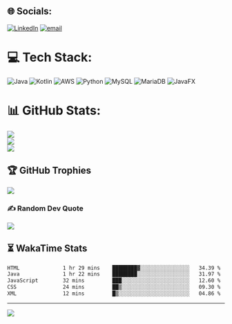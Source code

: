 ## 🌐 Socials:
[![LinkedIn](https://img.shields.io/badge/LinkedIn-%230077B5.svg?logo=linkedin&logoColor=white)](https://linkedin.com/in/moritz-r-kohr-b4a921333) [![email](https://img.shields.io/badge/Email-D14836?logo=gmail&logoColor=white)](mailto:moritz.kohr@mail.de) 

# 💻 Tech Stack:
![Java](https://img.shields.io/badge/java-%23ED8B00.svg?style=for-the-badge&logo=openjdk&logoColor=white) ![Kotlin](https://img.shields.io/badge/kotlin-%237F52FF.svg?style=for-the-badge&logo=kotlin&logoColor=white) ![AWS](https://img.shields.io/badge/AWS-%23FF9900.svg?style=for-the-badge&logo=amazon-aws&logoColor=white) ![Python](https://img.shields.io/badge/python-3670A0?style=for-the-badge&logo=python&logoColor=ffdd54) ![MySQL](https://img.shields.io/badge/mysql-4479A1.svg?style=for-the-badge&logo=mysql&logoColor=white) ![MariaDB](https://img.shields.io/badge/MariaDB-003545?style=for-the-badge&logo=mariadb&logoColor=white) ![JavaFX](https://img.shields.io/badge/javafx-%23FF0000.svg?style=for-the-badge&logo=javafx&logoColor=white)
# 📊 GitHub Stats:
![](https://github-readme-stats.vercel.app/api?username=moritzkohr&theme=synthwave&hide_border=false&include_all_commits=false&count_private=false)<br/>
![](https://nirzak-streak-stats.vercel.app/?user=moritzkohr&theme=synthwave&hide_border=false)<br/>
![](https://github-readme-stats.vercel.app/api/top-langs/?username=moritzkohr&theme=synthwave&hide_border=false&include_all_commits=false&count_private=false&layout=compact)

## 🏆 GitHub Trophies
![](https://github-profile-trophy.vercel.app/?username=moritzkohr&theme=synthwave&no-frame=false&no-bg=true&margin-w=4)

### ✍️ Random Dev Quote
![](https://quotes-github-readme.vercel.app/api?type=vetical&theme=radical)

## ⏳ WakaTime Stats

<!--START_SECTION:waka-->

```txt
HTML              1 hr 29 mins    ████████▓░░░░░░░░░░░░░░░░   34.39 %
Java              1 hr 22 mins    ████████░░░░░░░░░░░░░░░░░   31.97 %
JavaScript        32 mins         ███░░░░░░░░░░░░░░░░░░░░░░   12.60 %
CSS               24 mins         ██▒░░░░░░░░░░░░░░░░░░░░░░   09.30 %
XML               12 mins         █▒░░░░░░░░░░░░░░░░░░░░░░░   04.86 %
```

<!--END_SECTION:waka-->


---
![](https://komarev.com/ghpvc/?username=moritzkohr&style=for-the-badge)


<!-- Proudly created with GPRM ( https://gprm.itsvg.in ) -->
